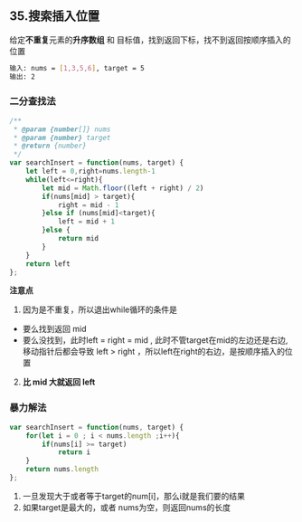 ## 35.搜索插入位置

给定**不重复**元素的**升序数组** 和 目标值，找到返回下标，找不到返回按顺序插入的位置

```bash
输入: nums = [1,3,5,6], target = 5
输出: 2
```

### 二分查找法
```js
/**
 * @param {number[]} nums
 * @param {number} target
 * @return {number}
 */
var searchInsert = function(nums, target) {
    let left = 0,right=nums.length-1
    while(left<=right){
        let mid = Math.floor((left + right) / 2)
        if(nums[mid] > target){
            right = mid - 1
        }else if (nums[mid]<target){
            left = mid + 1
        }else {
            return mid
        }
    }
    return left 
};
```

**注意点**
1. 因为是不重复，所以退出while循环的条件是
  - 要么找到返回 mid
  - 要么没找到，此时left = right = mid , 此时不管target在mid的左边还是右边,移动指针后都会导致 left > right ，所以left在right的右边，是按顺序插入的位置
2. **比 mid 大就返回 left**


### 暴力解法
```js
var searchInsert = function(nums, target) {
    for(let i = 0 ; i < nums.length ;i++){
        if(nums[i] >= target)
            return i
    }
    return nums.length
};
```

1. 一旦发现大于或者等于target的num[i]，那么i就是我们要的结果
2. 如果target是最大的，或者 nums为空，则返回nums的长度